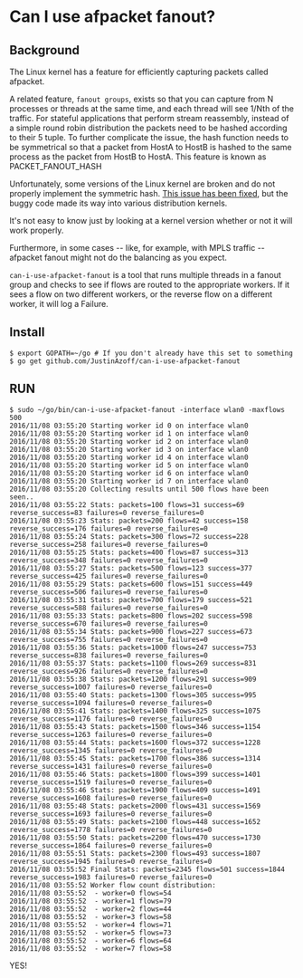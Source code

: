 # Can I use afpacket fanout?

## Background

The Linux kernel has a feature for efficiently capturing packets called afpacket.

A related feature,  `fanout groups`, exists so that you can capture from N processes or threads at the
same time, and each thread will see 1/Nth of the traffic.  For stateful
applications that perform stream reassembly, instead of a simple round robin distribution the packets need to
be hashed according to their 5 tuple.  To further complicate the issue, the hash function
needs to be symmetrical so that a packet from HostA to HostB is hashed to the
same process as the packet from HostB to HostA. This feature is known as PACKET\_FANOUT\_HASH

Unfortunately, some versions of the Linux kernel are broken and do not properly
implement the symmetric hash. [This issue has been
fixed](https://git.kernel.org/cgit/linux/kernel/git/davem/net-next.git/commit/?id=eb70db8756717b90c01ccc765fdefc4dd969fc74),
but the buggy code made its way into various distribution kernels.

It's not easy to know just by looking at a kernel version whether or not it
will work properly.

Furthermore, in some cases -- like, for example, with MPLS traffic -- afpacket fanout might not do the balancing
as you expect.

`can-i-use-afpacket-fanout` is a tool that runs multiple threads in a fanout group and checks to
see if flows are routed to the appropriate workers.  If it sees a flow
on two different workers, or the reverse flow on a different worker, it
will log a Failure.

## Install

    $ export GOPATH=~/go # If you don't already have this set to something
    $ go get github.com/JustinAzoff/can-i-use-afpacket-fanout

## RUN

    $ sudo ~/go/bin/can-i-use-afpacket-fanout -interface wlan0 -maxflows 500
    2016/11/08 03:55:20 Starting worker id 0 on interface wlan0
    2016/11/08 03:55:20 Starting worker id 1 on interface wlan0
    2016/11/08 03:55:20 Starting worker id 2 on interface wlan0
    2016/11/08 03:55:20 Starting worker id 3 on interface wlan0
    2016/11/08 03:55:20 Starting worker id 4 on interface wlan0
    2016/11/08 03:55:20 Starting worker id 5 on interface wlan0
    2016/11/08 03:55:20 Starting worker id 6 on interface wlan0
    2016/11/08 03:55:20 Starting worker id 7 on interface wlan0
    2016/11/08 03:55:20 Collecting results until 500 flows have been seen..
    2016/11/08 03:55:22 Stats: packets=100 flows=31 success=69 reverse_success=83 failures=0 reverse_failures=0
    2016/11/08 03:55:23 Stats: packets=200 flows=42 success=158 reverse_success=176 failures=0 reverse_failures=0
    2016/11/08 03:55:24 Stats: packets=300 flows=72 success=228 reverse_success=258 failures=0 reverse_failures=0
    2016/11/08 03:55:25 Stats: packets=400 flows=87 success=313 reverse_success=348 failures=0 reverse_failures=0
    2016/11/08 03:55:27 Stats: packets=500 flows=123 success=377 reverse_success=425 failures=0 reverse_failures=0
    2016/11/08 03:55:29 Stats: packets=600 flows=151 success=449 reverse_success=506 failures=0 reverse_failures=0
    2016/11/08 03:55:31 Stats: packets=700 flows=179 success=521 reverse_success=588 failures=0 reverse_failures=0
    2016/11/08 03:55:33 Stats: packets=800 flows=202 success=598 reverse_success=670 failures=0 reverse_failures=0
    2016/11/08 03:55:34 Stats: packets=900 flows=227 success=673 reverse_success=755 failures=0 reverse_failures=0
    2016/11/08 03:55:36 Stats: packets=1000 flows=247 success=753 reverse_success=838 failures=0 reverse_failures=0
    2016/11/08 03:55:37 Stats: packets=1100 flows=269 success=831 reverse_success=926 failures=0 reverse_failures=0
    2016/11/08 03:55:38 Stats: packets=1200 flows=291 success=909 reverse_success=1007 failures=0 reverse_failures=0
    2016/11/08 03:55:40 Stats: packets=1300 flows=305 success=995 reverse_success=1094 failures=0 reverse_failures=0
    2016/11/08 03:55:41 Stats: packets=1400 flows=325 success=1075 reverse_success=1176 failures=0 reverse_failures=0
    2016/11/08 03:55:43 Stats: packets=1500 flows=346 success=1154 reverse_success=1263 failures=0 reverse_failures=0
    2016/11/08 03:55:44 Stats: packets=1600 flows=372 success=1228 reverse_success=1345 failures=0 reverse_failures=0
    2016/11/08 03:55:45 Stats: packets=1700 flows=386 success=1314 reverse_success=1431 failures=0 reverse_failures=0
    2016/11/08 03:55:46 Stats: packets=1800 flows=399 success=1401 reverse_success=1519 failures=0 reverse_failures=0
    2016/11/08 03:55:46 Stats: packets=1900 flows=409 success=1491 reverse_success=1608 failures=0 reverse_failures=0
    2016/11/08 03:55:48 Stats: packets=2000 flows=431 success=1569 reverse_success=1693 failures=0 reverse_failures=0
    2016/11/08 03:55:49 Stats: packets=2100 flows=448 success=1652 reverse_success=1778 failures=0 reverse_failures=0
    2016/11/08 03:55:50 Stats: packets=2200 flows=470 success=1730 reverse_success=1864 failures=0 reverse_failures=0
    2016/11/08 03:55:51 Stats: packets=2300 flows=493 success=1807 reverse_success=1945 failures=0 reverse_failures=0
    2016/11/08 03:55:52 Final Stats: packets=2345 flows=501 success=1844 reverse_success=1983 failures=0 reverse_failures=0
    2016/11/08 03:55:52 Worker flow count distribution:
    2016/11/08 03:55:52  - worker=0 flows=54
    2016/11/08 03:55:52  - worker=1 flows=79
    2016/11/08 03:55:52  - worker=2 flows=44
    2016/11/08 03:55:52  - worker=3 flows=58
    2016/11/08 03:55:52  - worker=4 flows=71
    2016/11/08 03:55:52  - worker=5 flows=73
    2016/11/08 03:55:52  - worker=6 flows=64
    2016/11/08 03:55:52  - worker=7 flows=58


YES!
